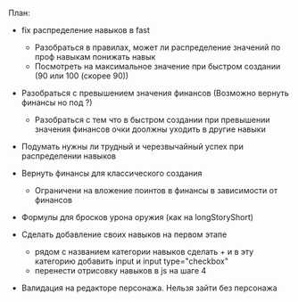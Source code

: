 План:  
- fix распределение навыков в fast  
    - Разобраться в правилах, может ли распределение значений по проф навыкам понижать навык  
    - Посмотреть на максимальное значение при быстром создании (90 или 100 (скорее 90))
- Разобраться с превышением значения финансов (Возможно вернуть финансы но под ?)  
    - Разобраться с тем что в быстром создании при превышении значения финансов очки доолжны уходить в другие навыки  
- Подумать нужны ли трудный и черезвычайный успех при распределении навыков  

- Вернуть финансы для классического создания  
    - Ограничени на вложение поинтов в финансы в зависимости от финансов  

- Формулы для бросков урона оружия (как на longStoryShort)

- Сделать добавление своих навыков на первом этапе
    - рядом с названием категории навыков сделать + и в эту категорию добавить input и input type="checkbox"
    - перенести отрисовку навыков в js на шаге 4

- Валидация на редакторе персонажа. Нельзя зайти без персонажа